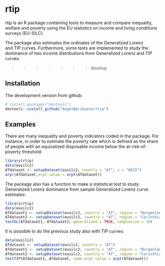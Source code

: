 # rtip

rtip is an R package containing tools to measure and compare inequality, 
welfare and poverty using the EU statistics on income and living conditions 
surveys (EU-SILC). 

The package also estimates the ordinates of the Generalized Lorenz  
and TIP curves. Furthermore, some tests are implemented to study the dominance 
of two income distributions from Generalized Lorenz  and TIP curves.
>>>>>>> develop


## Installation

The development version from github:

```R
# install.packages("devtools")
devtools::install_github("AngelBerihuete/rtip")
```

## Examples 

There are many inequality and poverty indicators coded in the package. For 
instance, in order to estimate the poverty rate which is defined as the share 
of people with an equivalized disposable income below the at-risk-of-poverty 
threshold:

```R
library(rtip)
data(eusilc2)
ATdataset <- setupDataset(eusilc2, country = "AT", s = "OECD")
arpr(ATdataset,arpt.value = arpt(ATdataset))
```

The package also has a function to make a statistical test to study Generalized 
Lorenz dominance from sample Generalized Lorenz curve estimates:

```R
library(rtip)
data(eusilc2)
ATdataset1 <- setupDataset(eusilc2, country = "AT", region = "Burgenland")
ATdataset2 <- setupDataset(eusilc2, country = "AT", region = "Carinthia")
testGL(ATdataset1, ATdataset2, generalized = TRUE, samplesize = 10)
```

It is possible to do the previous study also with TIP curves:

```R
data(eusilc2)
ATdataset <- setupDataset(eusilc2, country = "AT")
ATdataset1 <- setupDataset(eusilc2, country = "AT", region = "Burgenland")
ATdataset2 <- setupDataset(eusilc2, country = "AT", region = "Carinthia")
testTIP(ATdataset1, ATdataset, same.arpt.value = arpt(ATdataset))
```
